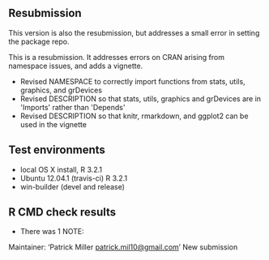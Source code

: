 ## Resubmission
This version is also the resubmission, but addresses a small error in setting the package repo.

This is a resubmission. It addresses errors on CRAN arising from namespace issues, and adds a vignette.

* Revised NAMESPACE to correctly import functions from stats, utils, graphics, and grDevices
* Revised DESCRIPTION so that stats, utils, graphics and grDevices are in 'Imports' rather than 'Depends'
* Revised DESCRIPTION so that knitr, rmarkdown, and ggplot2 can be used in the vignette

## Test environments

* local OS X install, R 3.2.1
* Ubuntu 12.04.1 (travis-ci) R 3.2.1
* win-builder (devel and release)

## R CMD check results

* There was 1 NOTE:

Maintainer: ‘Patrick Miller <patrick.mil10@gmail.com>’
New submission

